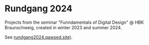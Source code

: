 # Rundgang 2024

Projects from the seminar "Funndamentals of Digital Design" @ HBK Braunschweig, created in winter 2023 and summer 2024.

See [rundgang2024.qawsed.site)](https://rundgang2024.qawsed.site/).
